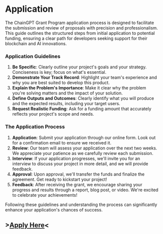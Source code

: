 # Application

The ChainGPT Grant Program application process is designed to facilitate the submission and review of proposals with precision and professionalism. This guide outlines the structured steps from initial application to potential funding, ensuring a clear path for developers seeking support for their blockchain and AI innovations.



### Application Guidelines&#x20;

1. **Be Specific**: Clearly outline your project's goals and your strategy. Conciseness is key; focus on what's essential.
2. **Demonstrate Your Track Record**: Highlight your team's experience and why you are best suited to develop this product.
3. **Explain the Problem's Importance**: Make it clear why the problem you're solving matters and the impact of your solution.
4. **Define Outputs and Outcomes**: Clearly identify what you will produce and the expected results, including your target users.
5. **Request Realistic Funding**: Ask for a funding amount that accurately reflects your project's scope and needs.

### The Application Process

1. **Application**: Submit your application through our online form. Look out for a confirmation email to ensure we received it.
2. **Review**: Our team will assess your application over the next two weeks. We appreciate your patience as we carefully review each submission.
3. **Interview**: If your application progresses, we'll invite you for an interview to discuss your project in more detail, and we will provide feedback.
4. **Approval**: Upon approval, we'll transfer the funds and finalize the agreement. Get ready to kickstart your project!
5. **Feedback**: After receiving the grant, we encourage sharing your progress and results through a report, blog post, or video. We're excited to celebrate your achievements!

Following these guidelines and understanding the process can significantly enhance your application's chances of success.



## &#x20;                                           >[Apply Here](https://forms.gle/p9Q49sPevzY6XL5y7)<

